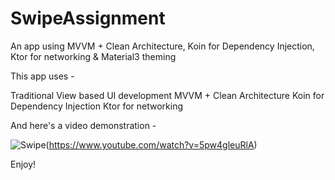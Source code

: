 # SwipeAssignment
An app using MVVM + Clean Architecture, Koin for Dependency Injection, Ktor for networking &amp; Material3 theming

This app uses -

Traditional View based UI development
MVVM + Clean Architecture
Koin for Dependency Injection
Ktor for networking

And here's a video demonstration -

![Swipe](https://img.youtube.com/vi/5pw4gleuRlA/0.jpg)(https://www.youtube.com/watch?v=5pw4gleuRlA)

Enjoy!
